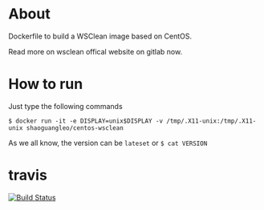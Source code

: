 # About

Dockerfile to build a WSClean image based on CentOS.

Read more on wsclean offical website on gitlab now.

# How to run

Just type the following commands

```
$ docker run -it -e DISPLAY=unix$DISPLAY -v /tmp/.X11-unix:/tmp/.X11-unix shaoguangleo/centos-wsclean
```

As we all know, the version can be `lateset` or `$ cat VERSION`

# travis

[![Build Status](https://www.travis-ci.org/shaoguangleo/docker-centos-wsclean.svg?branch=master)](https://www.travis-ci.org/shaoguangleo/AstroSoft)

